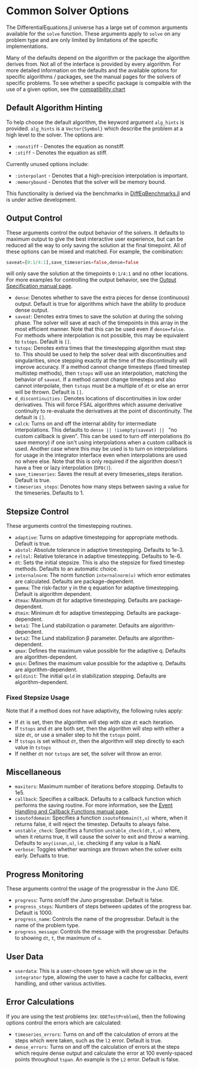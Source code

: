 # Common Solver Options

The DifferentialEquations.jl universe has a large set of common arguments available
for the `solve` function. These arguments apply to `solve` on any problem type and
are only limited by limitations of the specific implementations.

Many of the defaults depend on the algorithm or the package the algorithm derives
from. Not all of the interface is provided by every algorithm.
For more detailed information on the defaults and the available options
for specific algorithms / packages, see the manual pages for the solvers of specific
problems. To see whether a specific package is compaible with the use of a
given option, see the [compatibility chart](compatibility_chart.html)

## Default Algorithm Hinting

To help choose the default algorithm, the keyword argument `alg_hints` is provided.
`alg_hints` is a `Vector{Symbol}` which describe the problem at a high level
to the solver. The options are:

* `:nonstiff` - Denotes the equation as nonstiff.
* `:stiff` - Denotes the equation as stiff.

Currently unused options include:

* `:interpolant` - Denotes that a high-precision interpolation is important.
* `:memorybound` - Denotes that the solver will be memory bound.

This functionality is derived via the benchmarks in [DiffEqBenchmarks.jl](https://github.com/JuliaDiffEq/DiffEqBenchmarks.jl)
and is under active development.

## Output Control

These arguments control the output behavior of the solvers. It defaults to maximum
output to give the best interactive user experience, but can be reduced all the
way to only saving the solution at the final timepoint. All of these options
can be mixed and matched. For example, the combination:

```julia
saveat=[0:1/4:1],save_timeseries=false,dense=false
```

will only save the solution at the timepoints `0:1/4:1` and no other locations.
For more examples for controlling the output behavior, see the
[Output Specification manual page](../features/output_specification.html).

* `dense`: Denotes whether to save the extra pieces for dense (continuous)
  output. Default is true for algorithms which have the ability to produce dense output.
* `saveat`: Denotes extra times to save the solution at during the solving
  phase. The solver will save at each of the timepoints in this array in the
  most efficient manner. Note that this can be used even if `dense=false`.
  For methods where interpolation is not possible, this may be equivalent to
  `tstops`. Default is `[]`.
* `tstops`: Denotes extra times that the timestepping algorithm must step to.
  This should be used to help the solver deal with discontinuities and
  singularities, since stepping exactly at the time of the discontinuity will
  improve accuracy. If a method cannot change timesteps (fixed timestep multistep methods),
  then `tstops` will use an interpolation, matching the behavior of `saveat`.
  If a method cannot change timesteps and also cannot interpolate,
  then `tstops` must be a multiple of `dt` or else an error will be thrown. Default is `[]`.
* `d_discontinuities:` Denotes locations of discontinuities in low order derivatives.
  This will force FSAL algorithms which assume derivative continuity to re-evaluate
  the derivatives at the point of discontinuity. The default is `[]`.
* `calck`: Turns on and off the internal ability for intermediate    
  interpolations. This defaults to `dense || !isempty(saveat) || `
  "no custom callback is given". This can be used to turn off interpolations
  (to save memory) if one isn't using interpolations when a custom callback is
  used. Another case where this may be used is to turn on interpolations for
  usage in the integrator interface even when interpolations are used no
   where else. Note that this is only required if the algorithm doesn't have
  a free or lazy interpolation (`DP8()`).
* `save_timeseries`: Saves the result at every timeseries_steps iteration.    
  Default is true.
* `timeseries_steps`: Denotes how many steps between saving a value for the
  timeseries. Defaults to 1.

## Stepsize Control

These arguments control the timestepping routines.

* `adaptive`: Turns on adaptive timestepping for appropriate methods. Default
  is true.
* `abstol`: Absolute tolerance in adaptive timestepping. Defaults to 1e-3.
* `reltol`: Relative tolerance in adaptive timestepping. Defaults to 1e-6.
* `dt`: Sets the initial stepsize. This is also the stepsize for fixed
  timestep methods. Defaults to an automatic choice.
* `internalnorm`: The norm function `internalnorm(u)` which error estimates
  are calculated.
  Defaults are package-dependent.
* `gamma`: The risk-factor γ in the q equation for adaptive timestepping.
  Default is algorithm dependent.
* `dtmax`: Maximum dt for adaptive timestepping. Defaults are
  package-dependent.
* `dtmin`: Minimum dt for adaptive timestepping. Defaults are
  package-dependent.
* `beta1`: The Lund stabilization α parameter. Defaults are
  algorithm-dependent.
* `beta2`: The Lund stabilization β parameter. Defaults are
  algorithm-dependent.
* `qmax`: Defines the maximum value possible for the adaptive q. Defaults are
  algorithm-dependent.
* `qmin`: Defines the maximum value possible for the adaptive q. Defaults are
  algorithm-dependent.
* `qoldinit`: The initial `qold` in stabilization stepping. Defaults are
  algorithm-dependent.

### Fixed Stepsize Usage

Note that if a method does not have adaptivity, the following rules apply:

* If `dt` is set, then the algorithm will step with size `dt` each iteration.
* If `tstops` and `dt` are both set, then the algorithm will step with either a
  size `dt`, or use a smaller step to hit the `tstops` point.
* If `tstops` is set without `dt`, then the algorithm will step directly to
  each value in `tstops`
* If neither `dt` nor `tstops` are set, the solver will throw an error.

## Miscellaneous

* `maxiters`: Maximum number of iterations before stopping. Defaults to 1e5.
* `callback`: Specifies a callback. Defaults to a callback function which
  performs the saving routine. For more information, see the
  [Event Handling and Callback Functions manual page](https://juliadiffeq.github.io/DiffEqDocs.jl/latest/man/callback_functions.html).
* `isoutofdomain`: Specifies a function `isoutofdomain(t,u)` where, when it
  returns false, it will reject the timestep. Defaults to always false.
* `unstable_check`: Specifies a function `unstable_check(dt,t,u)` where, when
  it returns true, it will cause the solver to exit and throw a warning. Defaults
  to `any(isnan,u)`, i.e. checking if any value is a NaN.
* `verbose`: Toggles whether warnings are thrown when the solver exits early.
  Defualts to true.

## Progress Monitoring

These arguments control the usage of the progressbar in the Juno IDE.

* `progress`: Turns on/off the Juno progressbar. Default is false.
* `progress_steps`: Numbers of steps between updates of the progress bar.
  Default is 1000.
* `progress_name`: Controls the name of the progressbar. Default is the name
  of the problem type.
* `progress_message`: Controls the message with the progressbar. Defaults to
  showing `dt`, `t`, the maximum of `u`.

## User Data

* `userdata`: This is a user-chosen type which will show up in the `integrator`
  type, allowing the user to have a cache for callbacks, event handling, and
  other various activities.

## Error Calculations

If you are using the test problems (ex: `ODETestProblem`), then the following
options control the errors which are calculated:

* `timeseries_errors`: Turns on and off the calculation of errors at the steps
  which were taken, such as the `l2` error. Default is true.
* `dense_errors`: Turns on and off the calculation of errors at the steps which
  require dense output and calculate the error at 100 evenly-spaced points
  throughout `tspan`. An example is the `L2` error. Default is false.
